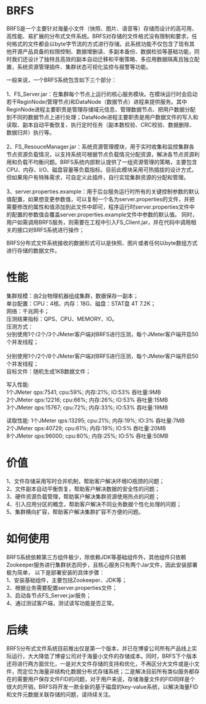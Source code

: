 # BRFS
  BRFS是一个主要针对海量小文件（快照、图片、语音等）存储而设计的高可用、高性能、易扩展的分布式文件系统。BRFS对存储的文件格式没有限制和要求，任何格式的文件都会以byte字节流的方式进行存储。此系统功能不仅包含了现有其他开源产品具备的权限控制、数据增删读、多副本备份、数据检验等基础功能，同时我们还设计了独特且高效的副本自动迁移和平衡策略、多应用数据隔离且独立配置，系统资源管理插件、集群状态可视化监控与报警等功能。

  一般来说，一个BRFS系统包含如下三个部分：</br>  
  1、FS_Server.jar：在集群每个节点上运行的核心服务模块。在模块运行时会启动若干ReginNode(管理节点)和DataNode（数据节点）进程来提供服务。其中ReginNode进程主要职责是管理存储域元信息、管理数据节点、把用户数据分配到不同的数据节点上进行处理；DataNode进程主要职责是用户数据文件的写入和读取、副本自动平衡恢复、执行定时任务（副本数校验、CRC校验、数据删除、数据归并）执行等。</br>  
  2、FS_ResouceManager.jar：系统资源管理模块，用于实时收集和监控集群各节点资源负载情况，以支持系统可根据节点负载情况分配资源，解决各节点资源利用和负载不均衡问题。BRFS系统内部默认提供了一组资源管理的策略，主要包含CPU、内存、I/O、磁盘容量等负载指标。目前此模块采用可热插拔的设计方式，但如果用户有特殊需求，可自定义此插件，自行实现集群资源的分配和管理。</br>  
  3、server.properties.example：用于后台服务运行时所有的关键控制参数的默认值配置，如果想变更参数值，可以复制一个名为server.properties的文件，并把需要修改的属性和值添加到此文件中即可，程序运行时server.properties文件中的配置的参数值会覆盖server.properties.example文件中参数的默认值。
  同时，用户如需调用BRFS服务，则需要在工程中引入FS_Client.jar，并在代码中调用相关的接口对BRFS系统进行操作；</br>

BRFS分布式文件系统接收的数据形式可以是快照、图片或者任何以byte数组方式进行存储的数据文件。

# 性能
  集群规模：由2台物理机器组成集群，数据保存一副本；</br>
  单台配置：CPU：4核、内存：18G、磁盘：STAT盘 4T 7.2K；</br>
  网络：千兆网卡；</br>
  压测结果指标：QPS、CPU、MEMORY、IO。</br>
  压测方式：</br>
    分别使用1个/2个/3个JMeter客户端对BRFS进行压测，每个JMeter客户端开启50个并发线程；</br>    
    分别使用1个/2个/8个JMeter客户端对BRFS进行压测，每个JMeter客户端开启50个并发线程；</br>
  目标文件：随机生成1KB数据文件；</br>

  写入性能:</br>
    1个JMeter  qps:7541; cpu:59%; 内存:21%; IO:53% 吞吐量:9MB</br>
    2个JMeter  qps:12216; cpu:66%; 内存:26%; IO:53% 吞吐量:15MB</br>
    3个JMeter  qps:15767; cpu:72%; 内存:33%; IO:53% 吞吐量:19MB</br>

  读取性能:
    1个JMeter  qps:13295; cpu:21%; 内存:19%; IO:3% 吞吐量:7MB</br>
    2个JMeter  qps:40729; cpu:61%; 内存:19%; IO:5% 吞吐量:20MB</br>
    8个JMeter  qps:96000; cpu:80%; 内存:25%; IO:5% 吞吐量:50MB</br>

# 价值
  1、文件存储采用写时合并机制，帮助客户解决环境IO瓶颈的问题；</br>
  2、文件副本自动平衡恢复，帮助客户解决数据的安全性的问题；</br>
  3、硬件资源负载管理，帮助客户解决集群资源使用热点的问题；</br>
  4、引入应用分区的概念，帮助客户解决不同业务数据个性化处理的问题；</br>
  5、集群横向扩容，帮助客户解决集群扩容不方便的问题。</br>

# 如何使用
  BRFS系统依赖第三方组件极少，除依赖JDK等基础组件外，其他组件只依赖Zookeeper服务进行集群状态同步，且核心服务只有两个Jar文件，因此安装部署极为简单，   以下是部署安装的具体步骤：</br>
    1、安装基础组件，主要包括Zookeeper、JDK等；</br>
    2、根据业务需要配置server.properties文件；</br>
    3、启动各节点FS_Server.jar服务；</br>
    4、通过测试客户端，测试读写功能是否正常。 </br>

# 后续
  BRFS分布式文件系统目前推出仅是第一个版本，并已在博睿公司所有产品线上实际运行，大大降低了博睿公司对于海量小文件的存储成本。同时，BRFS下个版本还将进行两方面优化，一是对大文件存储的支持和优化，不再区分大文件或是小文件，而定位为海量非结构化数据分布式存储系统；二是解决目前所有类似服务都存在的需要用户保存文件FID的问题，对于用户来说，存储海量文件的FID同样是个很大的开销，BRFS将开发一款全新的基于磁盘的key-value系统，以解决海量FID和文件元数据关联存储的问题，请持续关注。
